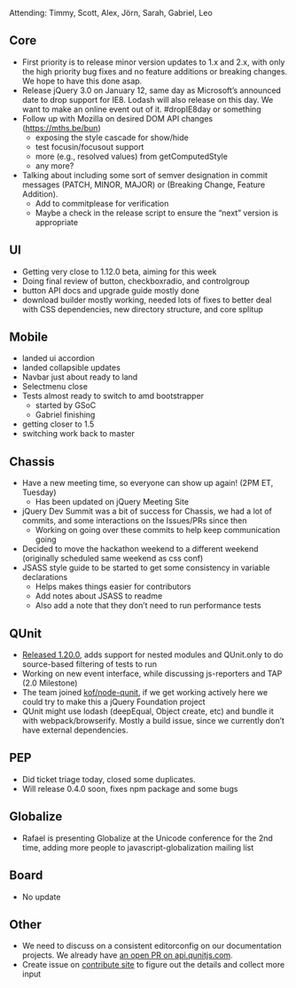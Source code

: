 Attending: Timmy, Scott, Alex, Jörn, Sarah, Gabriel, Leo

## Core
* First priority is to release minor version updates to 1.x and 2.x, with only the high priority bug fixes and no feature additions or breaking changes. We hope to have this done asap.
* Release jQuery 3.0 on January 12, same day as Microsoft’s announced date to drop support for IE8. Lodash will also release on this day. We want to make an online event out of it. #dropIE8day or something
* Follow up with Mozilla on desired DOM API changes (https://mths.be/bun)
  * exposing the style cascade for show/hide
  * test focusin/focusout support
  * more (e.g., resolved values) from getComputedStyle
  * any more?
* Talking about including some sort of semver designation in commit messages (PATCH, MINOR, MAJOR) or (Breaking Change, Feature Addition).
  * Add to commitplease for verification
  * Maybe a check in the release script to ensure the “next” version is appropriate

## UI
* Getting very close to 1.12.0 beta, aiming for this week
* Doing final review of button, checkboxradio, and controlgroup
* button API docs and upgrade guide mostly done
* download builder mostly working, needed lots of fixes to better deal with CSS dependencies, new directory structure, and core splitup

## Mobile
* landed ui accordion
* landed collapsible updates
* Navbar just about ready to land
* Selectmenu close
* Tests almost ready to switch to amd bootstrapper
  * started by GSoC
  * Gabriel finishing
* getting closer to 1.5
* switching work back to master

## Chassis
* Have a new meeting time, so everyone can show up again! (2PM ET, Tuesday)
  * Has been updated on jQuery Meeting Site
* jQuery Dev Summit was a bit of success for Chassis, we had a lot of commits, and some interactions on the Issues/PRs since then
  * Working on going over these commits to help keep communication going
* Decided to move the hackathon weekend to a different weekend (originally scheduled same weekend as css conf)
* JSASS style guide to be started to get some consistency in variable declarations
  * Helps makes things easier for contributors
  * Add notes about JSASS to readme
  * Also add a note that they don’t need to run performance tests

## QUnit
* [Released 1.20.0](https://github.com/jquery/qunit/releases/tag/1.20.0), adds support for nested modules and QUnit.only to do source-based filtering of tests to run
* Working on new event interface, while discussing js-reporters and TAP (2.0 Milestone)
* The team joined [kof/node-qunit](https://github.com/kof/node-qunit), if we get working actively here we could try to make this a jQuery Foundation project
* QUnit might use lodash (deepEqual, Object create, etc) and bundle it with webpack/browserify. Mostly a build issue, since we currently don’t have external dependencies.

## PEP
* Did ticket triage today, closed some duplicates.
* Will release 0.4.0 soon, fixes npm package and some bugs

## Globalize
* Rafael is presenting Globalize at the Unicode conference for the 2nd time, adding more people to javascript-globalization mailing list

## Board
* No update

## Other
* We need to discuss on a consistent editorconfig on our documentation projects. We already have [an open PR on api.qunitjs.com](https://github.com/jquery/api.qunitjs.com/pull/115).
* Create issue on [contribute site](https://github.com/jquery/contribute.jquery.org/) to figure out the details and collect more input
